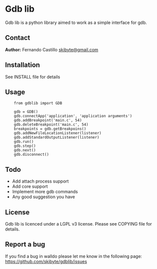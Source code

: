 Gdb lib
=======
Gdb lib is a python library aimed to work as a simple interface for gdb.

Contact
-------
**Author:** Fernando Castillo skibyte@gmail.com

Installation
------------
See INSTALL file for details

Usage
-----
        from gdblib import GDB

        gdb = GDB() 
        gdb.connectApp('application', 'application arguments')
        gdb.addBreakpoint('main.c', 54)
        gdb.deleteBreakpoint('main.c', 54)
        breakpoints = gdb.getBreakpoins()
        gdb.addNewFileLocationListener(listener)
        gdb.addStandardOutputListener(listener)
        gdb.run()
        gdb.step()
        gdb.next()
        gdb.disconnect()

Todo
----
* Add attach process support
* Add core support
* Implement more gdb commands
* Any good suggestion you have

License
-------
Gdb lib is licenced under a LGPL v3 license. Please see COPYING file for details.

Report a bug
------------
If you find a bug in walldo please let me know in the following page: https://github.com/skibyte/gdblib/issues
